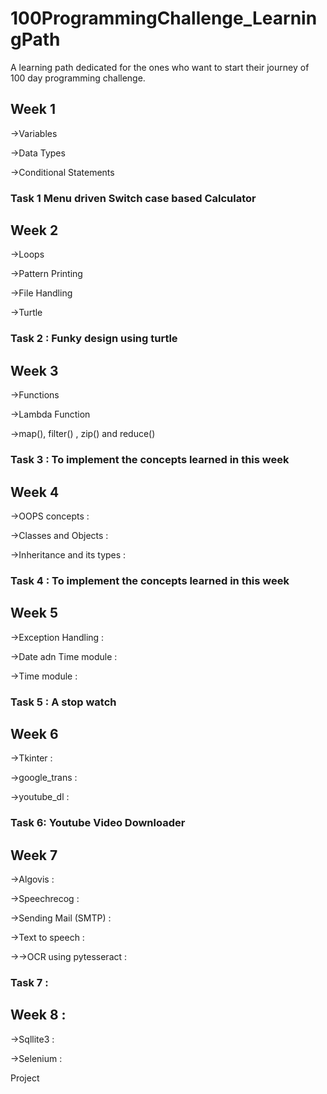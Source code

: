 # 100ProgrammingChallenge_LearningPath

A learning path dedicated for the ones who want to start their journey of 100 day programming challenge.

## Week 1

->Variables 

->Data Types 

->Conditional Statements 

### Task 1 Menu driven Switch case based Calculator

## Week 2

->Loops 

->Pattern Printing 

->File Handling 

->Turtle 

### Task 2 : Funky design using turtle

## Week 3

->Functions 

->Lambda Function 

->map(), filter() , zip() and reduce() 

### Task 3 : To implement the concepts learned in this week 

## Week 4

->OOPS concepts :

->Classes and Objects :

->Inheritance and its types :

### Task 4 : To implement the concepts learned in this week

## Week 5

->Exception Handling :

->Date adn Time module :

->Time module :

### Task 5 : A stop watch

## Week 6

->Tkinter :

->google_trans :

->youtube_dl :

### Task 6: Youtube Video Downloader

## Week 7

->Algovis :

->Speechrecog :

->Sending Mail (SMTP) :

->Text to speech :

->->OCR using pytesseract :

### Task 7 : 

## Week 8 :

->Sqllite3 :

->Selenium : 

Project
